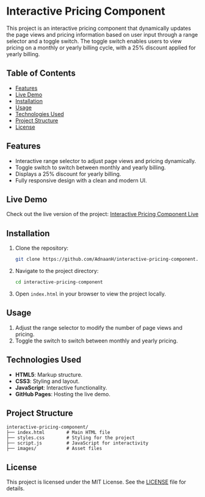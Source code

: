 # Interactive Pricing Component

This project is an interactive pricing component that dynamically updates the page views and pricing information based on user input through a range selector and a toggle switch. The toggle switch enables users to view pricing on a monthly or yearly billing cycle, with a 25% discount applied for yearly billing.

## Table of Contents
- [Features](#features)
- [Live Demo](#live-demo)
- [Installation](#installation)
- [Usage](#usage)
- [Technologies Used](#technologies-used)
- [Project Structure](#project-structure)
- [License](#license)

## Features
- Interactive range selector to adjust page views and pricing dynamically.
- Toggle switch to switch between monthly and yearly billing.
- Displays a 25% discount for yearly billing.
- Fully responsive design with a clean and modern UI.

## Live Demo
Check out the live version of the project: [Interactive Pricing Component Live](https://adnaanh.github.io/interactive-pricing-component/)

## Installation
1. Clone the repository:
   ```bash
   git clone https://github.com/AdnaanH/interactive-pricing-component.git
   ```

2. Navigate to the project directory:
   ```bash
   cd interactive-pricing-component
   ```

3. Open `index.html` in your browser to view the project locally.

## Usage
1. Adjust the range selector to modify the number of page views and pricing.
2. Toggle the switch to switch between monthly and yearly pricing.

## Technologies Used
- **HTML5**: Markup structure.
- **CSS3**: Styling and layout.
- **JavaScript**: Interactive functionality.
- **GitHub Pages**: Hosting the live demo.

## Project Structure
```
interactive-pricing-component/
├── index.html        # Main HTML file
├── styles.css        # Styling for the project
├── script.js         # JavaScript for interactivity
├── images/           # Asset files
```

## License
This project is licensed under the MIT License. See the [LICENSE](LICENSE) file for details.


